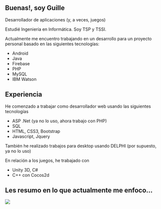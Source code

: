 ## Buenas!, soy Guille

Desarrollador de aplicaciones (y, a veces, juegos)

Estudié Ingeniería en Informática.
Soy TSP y TSSI.

Actualmente me encuentro trabajando en un desarrollo para un proyecto personal basado en las siguientes tecnologías:
* Android
* Java
* Firebase
* PHP
* MySQL
* IBM Watson

## Experiencia
He comenzado a trabajar como desarrollador web usando las siguientes tecnologías
* ASP .Net (ya no lo uso, ahora trabajo con PHP)
* SQL
* HTML, CSS3, Bootstrap
* Javascript, Jquery

También he realizado trabajos para desktop usando DELPHI (por supuesto, ya no lo uso)

En relación a los juegos, he trabajado con
* Unity 3D, C#
* C++ con Cocos2d

## Les resumo en lo que actualmente me enfoco...
<img src="https://skillicons.dev/icons?i=androidstudio,java,react,django,js" />

<!--
**guilleminio/guilleminio** is a ✨ _special_ ✨ repository because its `README.md` (this file) appears on your GitHub profile.

Here are some ideas to get you started:

- 🔭 I’m currently working on ...
- 🌱 I’m currently learning ...
- 👯 I’m looking to collaborate on ...
- 🤔 I’m looking for help with ...
- 💬 Ask me about ...
- 📫 How to reach me: ...
- 😄 Pronouns: ...
- ⚡ Fun fact: ...
-->
